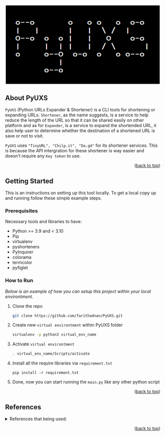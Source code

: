 <div id="top"></div>

<p align="center">
 <img src="https://github.com/farithadnan/PyUXS/blob/master/img/PyUXS-banner.png" alt=" logo" width="500px"/>                                                           
</p>                                                           

<!-- ABOUT THE PROJECT -->
## About PyUXS
`PyUXS` (Python URLs Expander & Shortener) is a CLI tools for shortening or expanding URLs. `Shortener`, as the name suggests, is a service to help reduce the length of the URL so that it can be shared easily on other platform and as for `Expander`, is a service to expand the shortended URL, it also help user to determine whether the destination of a shortened URL is save or not to visit. 

`PyUXS` uses `"TinyURL", "Chilp.it", "Da.gd"` for its shortener services. This is because the API intergration for these shortener is way easier and doesn't require any `Key token` to use.


<p align="right">(<a href="#top">back to top</a>)</p>

<!-- GETTING STARTED -->
## Getting Started

This is an instructions on setting up this tool locally.
To get a local copy up and running follow these simple example steps.

### Prerequisites

Necessary tools and libraries to have:
* Python  >= 3.9  and < 3.10
* Pip
* virtualenv
* pyshorteners
* PyInquirer
* colorama
* termcolor
* pyfiglet

### How to Run 

_Below is an example of how you can setup this project within your local environtment._

1. Clone the repo
   ```sh
   git clone https://github.com/farithadnan/PyUXS.git
   ```
   
2. Create new `virtual environtment` within PyUXS folder
   ```sh
   virtualenv -p python3 virtual_env_name
   ```

3. Activate `virtual environtment`
   ```sh
   . virtual_env_name/Scripts/activate 
   ```   

4. Install all the require libraries via `requirement.txt`
   ```
   pip install -r requirement.txt
   ```

5. Done, now you can start running the `main.py` like any other python script

<p align="right">(<a href="#top">back to top</a>)</p>

## References 
<details>
  <summary>References that being used: </summary>
  <ol>  
    <li>
      Libraries Related
      <ul>
        <li><a href="https://learnpython.com/blog/how-to-use-virtualenv-python/">How to use virtual env</a></li>
        <li><a href="https://www.askpython.com/python/examples/url-shortener">How to use URL shortener with Python</a></li>
        <li><a href="https://pyshorteners.readthedocs.io/en/latest/apis.html">shortener library</a></li>
        <li><a href="https://medium.com/@nabulovivian2014/how-i-created-a-command-line-application-with-python-edf332b8d414">Project Example</a></li>
        <li><a href="https://realpython.com/pyinstaller-python/">How to convert Python Script into Exe</a></li>
      </ul>
    </li>
  </ol>
</details>

<p align="right">(<a href="#top">back to top</a>)</p>
